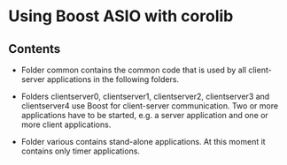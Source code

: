 # Using Boost ASIO with corolib

## Contents

* Folder common contains the common code that is used by all client-server applications in the following folders.

* Folders clientserver0, clientserver1, clientserver2, clientserver3 and clientserver4 use Boost for client-server communication.
Two or more applications have to be started, e.g. a server application and one or more client applications.

* Folder various contains stand-alone applications. At this moment it contains only timer applications.